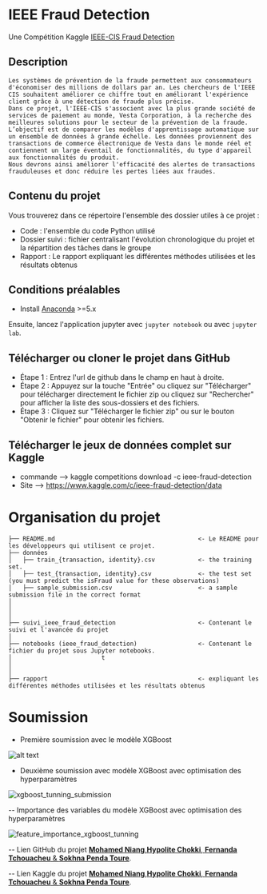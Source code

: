 # IEEE Fraud Detection

Une Compétition Kaggle [IEEE-CIS Fraud Detection](https://www.kaggle.com/c/ieee-fraud-detection/overview)

## Description

```
Les systèmes de prévention de la fraude permettent aux consommateurs d'économiser des millions de dollars par an. Les chercheurs de l'IEEE CIS souhaitent améliorer ce chiffre tout en améliorant l'expérience client grâce à une détection de fraude plus précise.
Dans ce projet, l'IEEE-CIS s'associent avec la plus grande société de services de paiement au monde, Vesta Corporation, à la recherche des meilleures solutions pour le secteur de la prévention de la fraude.
L’objectif est de comparer les modèles d'apprentissage automatique sur un ensemble de données à grande échelle. Les données proviennent des transactions de commerce électronique de Vesta dans le monde réel et contiennent un large éventail de fonctionnalités, du type d'appareil aux fonctionnalités du produit.
Nous devrons ainsi améliorer l'efficacité des alertes de transactions frauduleuses et donc réduire les pertes liées aux fraudes.
```

## Contenu du projet

Vous trouverez dans ce répertoire l'ensemble des dossier utiles à ce projet :
  - Code : l'ensemble du code Python utilisé
  - Dossier suivi : fichier centralisant l'évolution chronologique du projet et la répartition des tâches dans le groupe
  - Rapport : Le rapport expliquant les différentes méthodes utilisées et les résultats obtenus

## Conditions préalables

- Install [Anaconda](https://www.anaconda.com/download/) >=5.x

Ensuite, lancez l'application jupyter avec `jupyter notebook` ou avec `jupyter lab`.


## Télécharger ou cloner le projet dans GitHub

- Étape 1 : Entrez l'url de github dans le champ en haut à droite.
- Étape 2 : Appuyez sur la touche "Entrée" ou cliquez sur "Télécharger" pour télécharger directement le fichier zip ou cliquez sur "Rechercher" pour afficher la liste des sous-dossiers et des fichiers.
- Étape 3 : Cliquez sur "Télécharger le fichier zip" ou sur le bouton "Obtenir le fichier" pour obtenir les fichiers.


## Télécharger le jeux de données complet sur Kaggle

- commande --> kaggle competitions download -c ieee-fraud-detection
- Site --> https://www.kaggle.com/c/ieee-fraud-detection/data


# Organisation du projet

    ├── README.md                                        <- Le README pour les développeurs qui utilisent ce projet.
    ├── données
    │   ├── train_{transaction, identity}.csv            <- the training set.
    │   ├── test_{transaction, identity}.csv             <- the test set (you must predict the isFraud value for these observations)
    │   ├── sample_submission.csv                        <- a sample submission file in the correct format
    │   
    │   
    │
    ├── suivi_ieee_fraud_detection                       <- Contenant le suivi et l'avancée du projet
    │
    ├── notebooks (ieee_fraud_detection)                 <- Contenant le fichier du projet sous Jupyter notebooks. 
    │                         t
    │                         
    │
    ├── rapport                                          <- expliquant les différentes méthodes utilisées et les résultats obtenus
    
 
# Soumission

- Première soumission avec le modèle XGBoost 

![alt text](http://C:/Users/HP/Desktop/DataCamp/Projet/img/xgboost_submission.PNG)

- Deuxième soumission avec modèle XGBoost avec optimisation des hyperparamètres

![xgboost_tunning_submission](https://user-images.githubusercontent.com/45575893/75613328-879b1e00-5b2c-11ea-83d6-c8caf843e403.PNG)

-- Importance des variables du modèle XGBoost avec optimisation des hyperparamètres

![feature_importance_xgboost_tunning](https://user-images.githubusercontent.com/45575893/75613470-61767d80-5b2e-11ea-87fa-467a071f5c1e.PNG)

-- Lien GitHub du projet [**Mohamed Niang**,**Hypolite Chokki**, **Fernanda Tchouacheu** & **Sokhna Penda Toure**](https://github.com/DataCampM2DSSAF/suivi-du-data-camp-equipe-tchouacheu_toure_niang_chokki). 

-- Lien Kaggle du projet [**Mohamed Niang**,**Hypolite Chokki**, **Fernanda Tchouacheu** & **Sokhna Penda Toure**](https://www.kaggle.com/niangmohamed/ieee-fraud-detection). 
